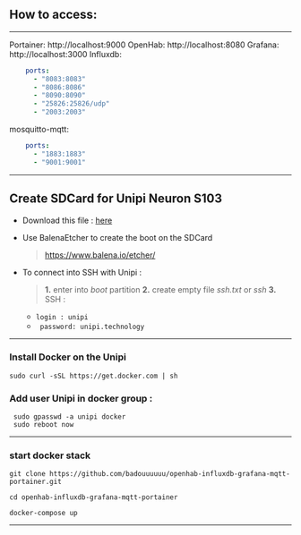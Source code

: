 ## How to access:
---
Portainer: http://localhost:9000
OpenHab: http://localhost:8080
Grafana: http://localhost:3000
Influxdb: 
```yml
    ports:
      - "8083:8083"
      - "8086:8086"
      - "8090:8090"
      - "25826:25826/udp"
      - "2003:2003"
```

mosquitto-mqtt: 
```yml
    ports:
      - "1883:1883"
      - "9001:9001"
```

--------------------------------------------------
## Create SDCard for Unipi Neuron S103

- Download this file : [here](https://kb.unipi.technology/_media/files:software:os-images:neuron-mervis-os_image-2.4.0.10.zip)

- Use BalenaEtcher to create the boot on the SDCard
  > https://www.balena.io/etcher/

- To connect into SSH with Unipi :

   > **1.** enter into *boot* partition 
   > **2.** create empty file _ssh.txt_ or _ssh_
   > **3.** SSH :
     - `login : unipi` 
     - ` password: unipi.technology` 

-----------------------------------------------------

### Install Docker on the Unipi 

```
sudo curl -sSL https://get.docker.com | sh
```
### Add user Unipi in docker group :

```
 sudo gpasswd -a unipi docker
 sudo reboot now
```

-----------------------------------------------------

### start docker stack

```
git clone https://github.com/badouuuuuu/openhab-influxdb-grafana-mqtt-portainer.git
```

```
cd openhab-influxdb-grafana-mqtt-portainer
```

```
docker-compose up
```

-----------------------------------------------------


